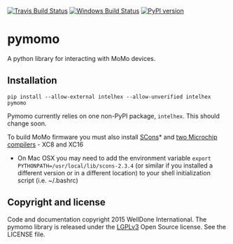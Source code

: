 [![Travis Build Status](https://travis-ci.org/WellDone/pymomo.svg)](https://travis-ci.org/WellDone/pymomo)
[![Windows Build Status](https://ci.appveyor.com/api/projects/status/7t80jgu9efkmale5?svg=true)](https://ci.appveyor.com/project/amcgee/pymomo)
[![PyPI version](https://badge.fury.io/py/pymomo.svg)](http://badge.fury.io/py/pymomo)

# pymomo
A python library for interacting with MoMo devices.

## Installation

```
pip install --allow-external intelhex --allow-unverified intelhex pymomo
```

Pymomo currently relies on one non-PyPI package, `intelhex`.  This should change soon.

To build MoMo firmware you must also install [SCons](http://www.scons.org/)* and [two Microchip compilers](http://www.microchip.com/pagehandler/en_us/devtools/mplabxc/) - XC8 and XC16

* On Mac OSX you may need to add the environment variable `export PYTHONPATH=/usr/local/lib/scons-2.3.4` (or similar if you installed a different version or in a different location) to your shell initialization script (i.e. ~/.bashrc)

## Copyright and license
Code and documentation copyright 2015 WellDone International. The pymomo library is released under the [LGPLv3](https://www.gnu.org/licenses/lgpl.html) Open Source license.  See the LICENSE file.
